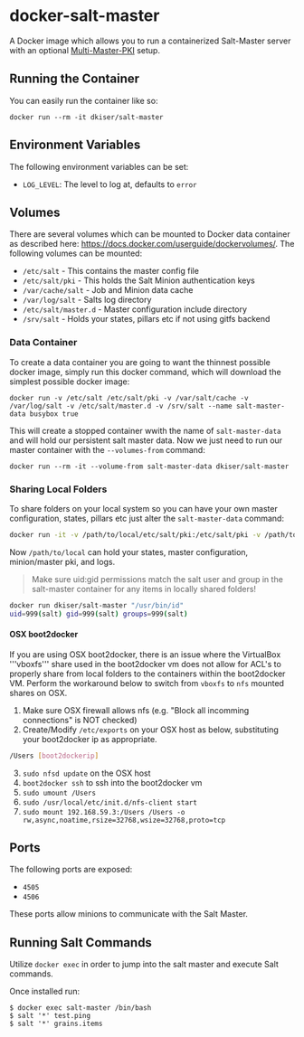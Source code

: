# docker-salt-master

A Docker image which allows you to run a containerized Salt-Master server with an optional [Multi-Master-PKI](http://docs.saltstack.com/en/latest/topics/tutorials/multimaster_pki.html) setup.

## Running the Container

You can easily run the container like so:

    docker run --rm -it dkiser/salt-master

## Environment Variables

The following environment variables can be set:

* `LOG_LEVEL`: The level to log at, defaults to `error`

## Volumes

There are several volumes which can be mounted to Docker data container as
described here: https://docs.docker.com/userguide/dockervolumes/. The following
volumes can be mounted:

 * `/etc/salt` - This contains the master config file
 * `/etc/salt/pki` - This holds the Salt Minion authentication keys
 * `/var/cache/salt` - Job and Minion data cache
 * `/var/log/salt` - Salts log directory
 * `/etc/salt/master.d` - Master configuration include directory
 * `/srv/salt` - Holds your states, pillars etc if not using gitfs backend

### Data Container

To create a data container you are going to want the thinnest possible docker
image, simply run this docker command, which will download the simplest possible
docker image:

    docker run -v /etc/salt /etc/salt/pki -v /var/salt/cache -v /var/log/salt -v /etc/salt/master.d -v /srv/salt --name salt-master-data busybox true

This will create a stopped container wwith the name of `salt-master-data` and
will hold our persistent salt master data. Now we just need to run our master
container with the `--volumes-from` command:

    docker run --rm -it --volume-from salt-master-data dkiser/salt-master

### Sharing Local Folders

To share folders on your local system so you can have your own master
configuration, states, pillars etc just alter the `salt-master-data`
command:

```bash
docker run -it -v /path/to/local/etc/salt/pki:/etc/salt/pki -v /path/to/loca/etc/salt:/etc/salt -v /path/to/loca/etc/salt/master.d:/etc/salt/master.d -v /path/to/loca/var/log/salt/:/var/log/salt --name salt-master-data busybox /bin/true
```

Now `/path/to/local` can hold your states, master configuration, minion/master pki, and logs.

>Make sure uid:gid permissions match the salt user and group in the salt-master container for any items in locally shared folders!
```bash
docker run dkiser/salt-master "/usr/bin/id"
uid=999(salt) gid=999(salt) groups=999(salt)
```

#### OSX boot2docker

If you are using OSX boot2docker, there is an issue where the VirtualBox '''vboxfs''' share used in the boot2docker vm does not allow for ACL's to properly share from local folders to the containers within the boot2docker VM. Perform the workaround below to switch from ```vboxfs``` to ```nfs``` mounted shares on OSX.

1. Make sure OSX firewall allows nfs (e.g. "Block all incomming connections" is NOT checked)
2. Create/Modify ```/etc/exports``` on your OSX host as below, substituting your boot2docker ip as appropriate.
```bash
/Users [boot2dockerip]
```
3. ```sudo nfsd update``` on the OSX host
3. ```boot2docker ssh``` to ssh into the boot2docker vm
4. ```sudo umount /Users```
5. ```sudo /usr/local/etc/init.d/nfs-client start```
6. ```sudo mount 192.168.59.3:/Users /Users -o  rw,async,noatime,rsize=32768,wsize=32768,proto=tcp```

## Ports

The following ports are exposed:

 * `4505`
 * `4506`

These ports allow minions to communicate with the Salt Master.

## Running Salt Commands

Utilize ```docker exec``` in order to jump into the salt master and execute Salt commands.

Once installed run:

    $ docker exec salt-master /bin/bash
    $ salt '*' test.ping
    $ salt '*' grains.items
